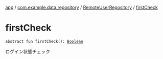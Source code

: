 [app](../../index.md) / [com.example.data.repository](../index.md) / [RemoteUserRepository](index.md) / [firstCheck](./first-check.md)

# firstCheck

`abstract fun firstCheck(): `[`Boolean`](https://kotlinlang.org/api/latest/jvm/stdlib/kotlin/-boolean/index.html)

ログイン状態チェック

